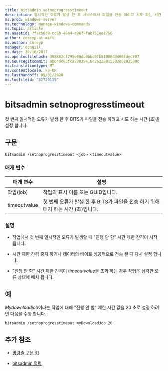 ```yaml
---
title: bitsadmin setnoprogresstimeout
description: 일시적인 오류가 발생 한 후 서비스에서 파일을 전송 하려고 시도 하는 시간 (초)을 설정 하는 bitsadmin setnoprogresstimeout 명령에 대 한 참조 항목입니다.
ms.prod: windows-server
ms.technology: manage-windows-commands
ms.topic: article
ms.assetid: 7fac50d9-cc6b-46a4-a96f-fab751ee1756
author: coreyp-at-msft
ms.author: coreyp
manager: dongill
ms.date: 10/16/2017
ms.openlocfilehash: 398882cf795e98dc0bbc0fb81006d3406fded707
ms.sourcegitcommit: ab64dc83fca28039416c26226815502d0193500c
ms.translationtype: MT
ms.contentlocale: ko-KR
ms.lasthandoff: 05/01/2020
ms.locfileid: "82720115"
---
```

# <a name="bitsadmin-setnoprogresstimeout"></a>bitsadmin setnoprogresstimeout

첫 번째 일시적인 오류가 발생 한 후 BITS가 파일을 전송 하려고 시도 하는 시간 (초)을 설정 합니다.

## <a name="syntax"></a>구문

```
bitsadmin /setnoprogresstimeout <job> <timeoutvalue>
```

### <a name="parameters"></a>매개 변수

| 매개 변수 | 설명 |
| --------- | ----------- |
| 작업(job) | 작업의 표시 이름 또는 GUID입니다. |
| timeoutvalue | 첫 번째 오류가 발생 한 후 BITS가 파일을 전송 하기 위해 대기 하는 시간 (초)입니다. |

### <a name="remarks"></a>설명

- 작업에서 첫 번째 일시적인 오류가 발생할 때 "진행 안 함" 시간 제한 간격이 시작 됩니다.

- 시간 제한 간격 중지 하거나 데이터의 바이트 성공적으로 전송 될 때 다시 설정 합니다.

- "진행 안 함" 시간 제한 간격이 *timeoutvalue*을 초과 하는 경우 작업은 심각한 오류 상태에 배치 됩니다.

## <a name="examples"></a>예

*Mydownloadjob*이라는 작업에 대해 "진행 안 함" 제한 시간 값을 20 초로 설정 하려면 다음을 수행 합니다.

```
bitsadmin /setnoprogresstimeout myDownloadJob 20
```

## <a name="additional-references"></a>추가 참조

- [명령줄 구문 키](command-line-syntax-key.md)

- [bitsadmin 명령](bitsadmin.md)
